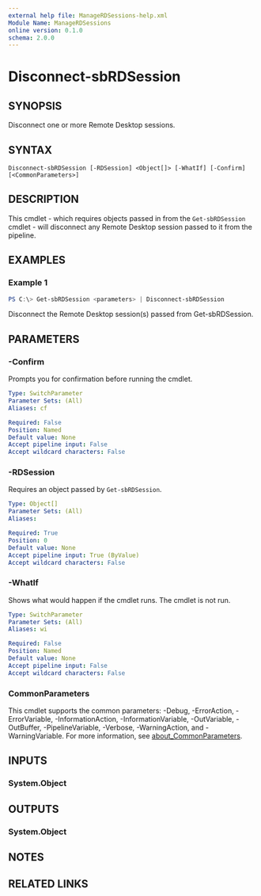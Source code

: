 ```yaml
---
external help file: ManageRDSessions-help.xml
Module Name: ManageRDSessions
online version: 0.1.0
schema: 2.0.0
---
```


# Disconnect-sbRDSession

## SYNOPSIS
Disconnect one or more Remote Desktop sessions.

## SYNTAX

```
Disconnect-sbRDSession [-RDSession] <Object[]> [-WhatIf] [-Confirm] [<CommonParameters>]
```

## DESCRIPTION
This cmdlet - which requires objects passed in from the `Get-sbRDSession` cmdlet - will disconnect any
Remote Desktop session passed to it from the pipeline.

## EXAMPLES

### Example 1
```powershell
PS C:\> Get-sbRDSession <parameters> | Disconnect-sbRDSession
```

Disconnect the Remote Desktop session(s) passed from Get-sbRDSession.

## PARAMETERS

### -Confirm
Prompts you for confirmation before running the cmdlet.

```yaml
Type: SwitchParameter
Parameter Sets: (All)
Aliases: cf

Required: False
Position: Named
Default value: None
Accept pipeline input: False
Accept wildcard characters: False
```

### -RDSession
Requires an object passed by `Get-sbRDSession`.

```yaml
Type: Object[]
Parameter Sets: (All)
Aliases:

Required: True
Position: 0
Default value: None
Accept pipeline input: True (ByValue)
Accept wildcard characters: False
```

### -WhatIf
Shows what would happen if the cmdlet runs.
The cmdlet is not run.

```yaml
Type: SwitchParameter
Parameter Sets: (All)
Aliases: wi

Required: False
Position: Named
Default value: None
Accept pipeline input: False
Accept wildcard characters: False
```

### CommonParameters
This cmdlet supports the common parameters: -Debug, -ErrorAction, -ErrorVariable, -InformationAction, -InformationVariable, -OutVariable, -OutBuffer, -PipelineVariable, -Verbose, -WarningAction, and -WarningVariable. For more information, see [about_CommonParameters](http://go.microsoft.com/fwlink/?LinkID=113216).

## INPUTS

### System.Object

## OUTPUTS

### System.Object
## NOTES

## RELATED LINKS
